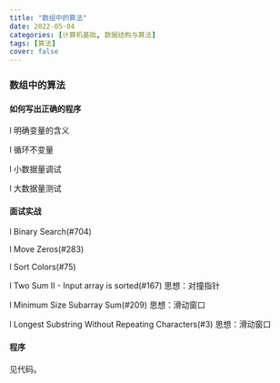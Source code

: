 ```yaml
---
title: "数组中的算法"
date: 2022-05-04
categories: [计算机基础, 数据结构与算法]
tags: [算法]
cover: false
---
```


### 数组中的算法

#### 如何写出正确的程序

l 明确变量的含义

l 循环不变量

l 小数据量调试

l 大数据量测试

#### 面试实战

l Binary Search(#704)

l Move Zeros(#283)

l Sort Colors(#75)

l Two Sum II - Input array is sorted(#167) 思想：对撞指针

l Minimum Size Subarray Sum(#209)  思想：滑动窗口

l Longest Substring Without Repeating Characters(#3) 思想：滑动窗口

#### 程序

见代码。